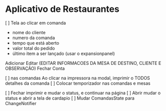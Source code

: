 # Aplicativo de Restaurantes

[ ] Tela ao clicar em comanda

- nome do cliente
- numero da comanda
- tempo que está aberto
- valor total do pedido
- último item a ser lançado (usar o expansionpanel)

Adicionar
Editar (EDITAR INFORMACOES DA MESA DE DESTINO, CLIENTE E OBSERVAÇÃO)
Fechar Conta

[ ] nas comandas Ao clicar na impressora na modal, imprimir o TODOS detalhes da comanda
[ ] Colocar temporizador nas comandas e mesas

[ ] Fechar imprimir e mudar o status, e continuar na página
[ ] Abrir mudar o status e abrir a tela de cardapio
[ ] Mudar ComandasState para ChangeNotifier
